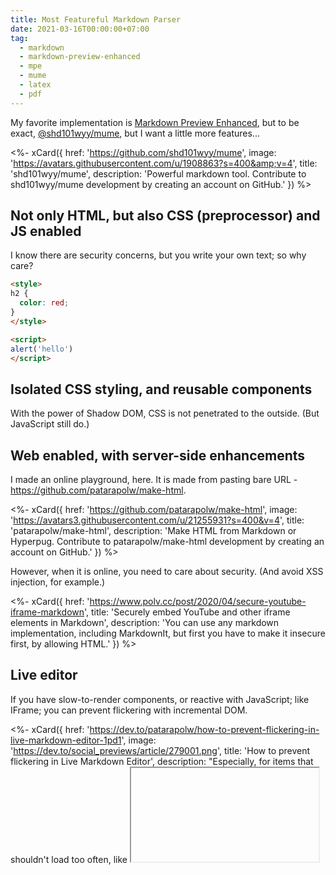 ```yaml
---
title: Most Featureful Markdown Parser
date: 2021-03-16T00:00:00+07:00
tag:
  - markdown
  - markdown-preview-enhanced
  - mpe
  - mume
  - latex
  - pdf
---
```


My favorite implementation is [Markdown Preview Enhanced](https://github.com/shd101wyy/markdown-preview-enhanced), but to be exact, [@shd101wyy/mume](https://github.com/shd101wyy/mume), but I want a little more features...

<%- xCard({
  href: 'https://github.com/shd101wyy/mume',
  image: 'https://avatars.githubusercontent.com/u/1908863?s=400&amp;v=4',
  title: 'shd101wyy/mume',
  description: 'Powerful markdown tool. Contribute to shd101wyy/mume development by creating an account on GitHub.'
}) %>

<!-- excerpt -->

## Not only HTML, but also CSS (preprocessor) and JS enabled

I know there are security concerns, but you write your own text; so why care?

```html
<style>
h2 {
  color: red;
}
</style>
```

```html
<script>
alert('hello')
</script>
```

## Isolated CSS styling, and reusable components

With the power of Shadow DOM, CSS is not penetrated to the outside. (But JavaScript still do.)

## Web enabled, with server-side enhancements

I made an online playground, here. It is made from pasting bare URL - https://github.com/patarapolw/make-html.

<%- xCard({
  href: 'https://github.com/patarapolw/make-html',
  image: 'https://avatars3.githubusercontent.com/u/21255931?s=400&v=4',
  title: 'patarapolw/make-html',
  description: 'Make HTML from Markdown or Hyperpug. Contribute to patarapolw/make-html development by creating an account on GitHub.'
}) %>

However, when it is online, you need to care about security. (And avoid XSS injection, for example.)

<%- xCard({
  href: 'https://www.polv.cc/post/2020/04/secure-youtube-iframe-markdown',
  title: 'Securely embed YouTube and other iframe elements in Markdown',
  description: 'You can use any markdown implementation, including MarkdownIt, but first you have to make it insecure first, by allowing HTML.'
}) %>

## Live editor

If you have slow-to-render components, or reactive with JavaScript; like IFrame; you can prevent flickering with incremental DOM.

<%- xCard({
  href: 'https://dev.to/patarapolw/how-to-prevent-flickering-in-live-markdown-editor-1pd1',
  image: 'https://dev.to/social_previews/article/279001.png',
  title: 'How to prevent flickering in Live Markdown Editor',
  description: "Especially, for items that shouldn't load too often, like <iframe>.  In short, incremental-dom..."
}) %>

## You can save as PDF

See this post.

<%- xCard({
  href: 'https://www.polv.cc/post/2020/11/markdown-to-pdf-missing-pieces',
  title: 'Markdown to PDF: missing pieces from various approaches, and beyond HTML',
  description: 'et me say this first, the best way to create PDF from markdown is via web technology (Chrome / Puppeteer), because it is the closest to WSYIWYG (What You See Is What You Get), but it is not perfect.'
}) %>
